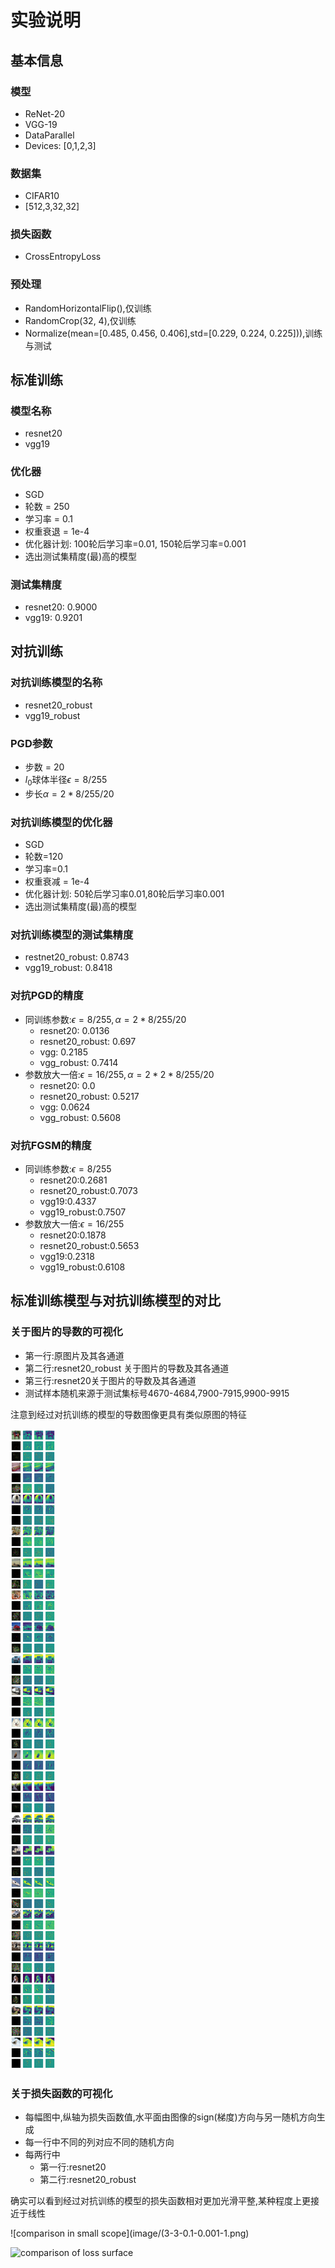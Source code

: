 # 实验说明

## 基本信息

### 模型

* ReNet-20
* VGG-19
* DataParallel  
* Devices: [0,1,2,3]

### 数据集

* CIFAR10
* [512,3,32,32]  

### 损失函数

* CrossEntropyLoss
  
### 预处理

* RandomHorizontalFlip(),仅训练
* RandomCrop(32, 4),仅训练
* Normalize(mean=[0.485, 0.456, 0.406],std=[0.229, 0.224, 0.225])),训练与测试

## 标准训练  

### 模型名称

* resnet20
* vgg19

### 优化器

* SGD
* 轮数 = 250
* 学习率 = 0.1
* 权重衰退 = 1e-4
* 优化器计划: 100轮后学习率=0.01, 150轮后学习率=0.001
* 选出测试集精度(最)高的模型
  
### 测试集精度

* resnet20:   0.9000
* vgg19:  0.9201

## 对抗训练

### 对抗训练模型的名称

* resnet20_robust
* vgg19_robust

### PGD参数

* 步数 = 20
* $l_0$球体半径$\epsilon=8/255$  
* 步长$\alpha = 2*8/255/20$

### 对抗训练模型的优化器

* SGD
* 轮数=120
* 学习率=0.1
* 权重衰减 = 1e-4
* 优化器计划: 50轮后学习率0.01,80轮后学习率0.001
* 选出测试集精度(最)高的模型

### 对抗训练模型的测试集精度

* restnet20_robust:   0.8743
* vgg19_robust:   0.8418

### 对抗PGD的精度

* 同训练参数:$\epsilon = 8/255,\alpha = 2*8/255/20$
  * resnet20:   0.0136
  * resnet20_robust:    0.697
  * vgg:    0.2185
  * vgg_robust:   0.7414
* 参数放大一倍:$\epsilon = 16/255,\alpha = 2*2*8/255/20$
  * resnet20: 0.0
  * resnet20_robust:  0.5217  
  * vgg:   0.0624
  * vgg_robust:  0.5608

### 对抗FGSM的精度

* 同训练参数:$\epsilon = 8/255$
  * resnet20:0.2681
  * resnet20_robust:0.7073
  * vgg19:0.4337
  * vgg19_robust:0.7507
* 参数放大一倍:$\epsilon = 16/255$
  * resnet20:0.1878
  * resnet20_robust:0.5653
  * vgg19:0.2318
  * vgg19_robust:0.6108

## 标准训练模型与对抗训练模型的对比

### 关于图片的导数的可视化

* 第一行:原图片及其各通道  
* 第二行:resnet20_robust 关于图片的导数及其各通道  
* 第三行:resnet20关于图片的导数及其各通道
* 测试样本随机来源于测试集标号4670-4684,7900-7915,9900-9915

注意到经过对抗训练的模型的导数图像更具有类似原图的特征

![comparison of grad](image/grad_default.png)

### 关于损失函数的可视化

* 每幅图中,纵轴为损失函数值,水平面由图像的sign(梯度)方向与另一随机方向生成
* 每一行中不同的列对应不同的随机方向
* 每两行中
  * 第一行:resnet20
  * 第二行:resnet20_robust

确实可以看到经过对抗训练的模型的损失函数相对更加光滑平整,某种程度上更接近于线性

![comparison in small scope](image/(3-3-0.1-0.001-1.png)

![comparison of loss surface](image/loss_default.png)
